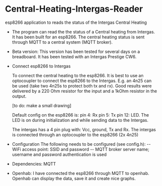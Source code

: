 # Central-Heating-Intergas-Reader
esp8266 application to reads the status of the Intergas Central Heating


* The program can read the the status of a Central heating from Intergas.
  It has been built for an esp8266.
  The central heating status is sent through MQTT to a central system (MQTT broker).
  
* Beta version: This version has been tested for several days on a breadboard.
  It has been tested with an Intergas Prestige CW6.

* Connect esp8266 to Intergas

  To connect the central heating to the esp8266.
  It is best to use an optocoupler to connect the esp8266 to the Intergas.
  E.g. an 4n25 can be used (take two 4n25s to protect both tx and rx).
  Good results were delivered by a 220 Ohm resistor for the input and a 1kOhm resistor in the output.

  [to do: make a small drawing]

  Default config on the esp8266 is:
  pin 4: Rx
  pin 5: Tx
  pin 12: LED. The LED is on during initialization and while sending data to the Intergas.

  The intergas has a 4 pin plug with: Vcc, ground, Tx and Rx.
  The intergas is connected through an optocoupler to the esp8266 (2x 4n25)

* Configuration
  The following needs to be configured (see config.h):
  -- WiFi access point: SSID and password
  -- MQTT broker server name; username and password authentication is used

* Dependencies: MQTT

* Openhab: I have connected the esp8266 through MQTT to openhab. Openhab can display the data, save it and create nice graphs.
